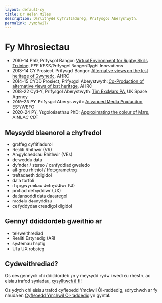 ```yaml
---
layout: default-cy
title: Dr Helen Miles
description: Darlithydd Cyfrifiadureg, Prifysgol Aberystwyth.
permalink: /ymchwil/
---
```


# Fy Mhrosiectau
- 2010-14 PhD, Prifysgol Bangor: [Virtual Environment for Rugby Skills Training](http://www.rivic.ac.uk/research/Member/Helen-Miles.html), ESF KESS/Prifysgol Bangor/Rygbi Innovations
- 2013-14 CY Prosiect, Prifysgol Bangor: [Alternative views on the lost heritage of Gwynedd](https://gtr.ukri.org/projects?ref=AH%2FK006401%2F1), AHRC
- 2014-15 CYOD Prosiect, Prifysgol Aberystwyth: [Co-Production of alternative views of lost heritage](https://gtr.ukri.org/projects?ref=AH%2FL007916%2F1#/tabOverview), AHRC
- 2018-22 Cyd-Y, Prifysgol Aberystwyth: [Tîm ExoMars PA](https://exomars.cymru), UK Space Agency
- 2019-23 PY, Prifysgol Aberystwyth: [Advanced Media Production](https://amp.aber.ac.uk/en/home/), ESF/WEFO
- 2020-24 PY, Ysgoloriaethau PhD: [Approximating the colour of Mars](https://gtr.ukri.org/projects?ref=studentship-2431329#/tabOverview), AIMLAC CDT

## Meysydd blaenorol a chyfredol
- graffeg cyfrifiadurol
- Realiti Rhithwir (VR)
- Amgylcheddau Rhithwir (VEs)
- delweddu data
- dyfnder / stereo / canfyddiad gweledol
- ail-greu rhithiol / ffotogrametreg
- treftadaeth ddigidol
- data torfoli
- rhyngwynebau defnyddiwr (UI)
- profiad defnyddiwr (UX)
- dadansoddi data daearegol
- modelu deunyddiau
- celfyddydau creadigol digidol

## Gennyf ddiddordeb gweithio ar
- teleweithrediad
- Realiti Estynedig (AR)
- systemau haptig
- UI a UX roboteg

## Cydweithrediad?
Os oes gennych chi ddiddordeb yn y meysydd rydw i wedi eu rhestru ac eisiau trafod syniadau, [cysylltwch â fi](https://pure.aber.ac.uk/portal/cy/persons/helen-miles(7b18b132-9dc9-4f58-83cb-271020a0418f).html)!

Os ydych chi eisiau trafod cyfleoedd Ymchwil Ôl-raddedig, edrychwch ar fy nhudalen [Cyfleoedd Ymchwil Ôl-raddedig](pg-cy.markdown) yn gyntaf.
